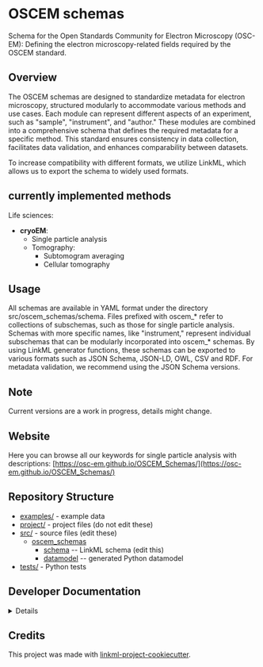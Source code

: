 
# OSCEM schemas
Schema for the Open Standards Community for Electron Microscopy (OSC-EM): Defining the electron microscopy-related fields required by the OSCEM standard.

## Overview
The OSCEM schemas are designed to standardize metadata for electron microscopy, structured modularly to accommodate various methods and use cases. Each module can represent different aspects of an experiment, such as "sample", "instrument", and "author." These modules are combined into a comprehensive schema that defines the required metadata for a specific method. This standard ensures consistency in data collection, facilitates data validation, and enhances comparability between datasets.

To increase compatibility with different formats, we utilize LinkML, which allows us to export the schema to widely used formats.

## currently implemented methods
  Life sciences:
- **cryoEM**:
  - Single particle analysis
  - Tomography:
    - Subtomogram averaging
    - Cellular tomography

## Usage
All schemas are available in YAML format under the directory src/oscem_schemas/schema. Files prefixed with oscem_* refer to collections of subschemas, such as those for single particle analysis. Schemas with more specific names, like "instrument," represent individual subschemas that can be modularly incorporated into oscem_* schemas. By using LinkML generator functions, these schemas can be exported to various formats such as JSON Schema, JSON-LD, OWL, CSV and RDF. For metadata validation, we recommend using the JSON Schema versions.

## Note
Current versions are a work in progress, details might change.

## Website
Here you can browse all our keywords for single particle analysis with descriptions:
[https://osc-em.github.io/OSCEM_Schemas/](https://osc-em.github.io/OSCEM_Schemas/)

## Repository Structure

* [examples/](examples/) - example data
* [project/](project/) - project files (do not edit these)
* [src/](src/) - source files (edit these)
  * [oscem_schemas](src/oscem_schemas)
    * [schema](src/oscem_schemas/schema) -- LinkML schema
      (edit this)
    * [datamodel](src/oscem_schemas/datamodel) -- generated
      Python datamodel
* [tests/](tests/) - Python tests

## Developer Documentation

<details>
Use the `make` command to generate project artifacts:

* `make setup`: one-time setup
* `make all`: make everything
* `make deploy`: deploys site
* `make lint`: check syntax
* `make test`: run tests
* `make serve`: run docs locally on http://127.0.0.1:8000/oscem-schemas/
* `make clean` : remove generated files

</details>

## Credits

This project was made with
[linkml-project-cookiecutter](https://github.com/linkml/linkml-project-cookiecutter).
